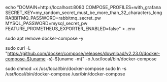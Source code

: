 echo "DOMAIN=http://localhost:8080
COMPOSE_PROFILES=with_grafana
SECRET_KEY=my_random_secret_must_be_more_than_32_characters_long
RABBITMQ_PASSWORD=rabbitmq_secret_pw
MYSQL_PASSWORD=mysql_secret_pw
FEATURE_PROMETHEUS_EXPORTER_ENABLED=false" > .env

sudo apt remove docker-compose -y

sudo curl -L "https://github.com/docker/compose/releases/download/v2.23.0/docker-compose-$(uname -s)-$(uname -m)" -o /usr/local/bin/docker-compose

sudo chmod +x /usr/local/bin/docker-compose
sudo ln -s /usr/local/bin/docker-compose /usr/bin/docker-compose

